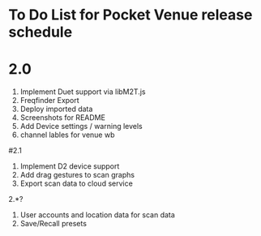 # To Do List for Pocket Venue release schedule

# 2.0 
1. Implement Duet support via libM2T.js
2. Freqfinder Export
3. Deploy imported data
4. Screenshots for README
5. Add Device settings / warning levels
6. channel lables for venue wb



#2.1
1. Implement D2 device support
2. Add drag gestures to scan graphs
3. Export scan data to cloud service


2.*?
1. User accounts and location data for scan data
2. Save/Recall presets